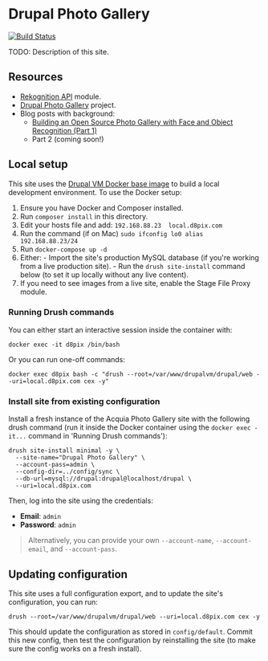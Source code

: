 # Drupal Photo Gallery

[![Build Status](https://travis-ci.org/geerlingguy/drupal-photo-gallery.svg?branch=master)](https://travis-ci.org/geerlingguy/drupal-photo-gallery)

TODO: Description of this site.

## Resources

  - [Rekognition API](https://www.drupal.org/project/rekognition_api) module.
  - [Drupal Photo Gallery](https://github.com/geerlingguy/drupal-photo-gallery) project.
  - Blog posts with background:
    - [Building an Open Source Photo Gallery with Face and Object Recognition (Part 1)](https://dev.acquia.com/blog/building-an-open-source-photo-gallery-with-face-and-object-recognition-part-1/17/07/2017/18466)
    - Part 2 (coming soon!)

## Local setup

This site uses the [Drupal VM Docker base image](https://hub.docker.com/r/geerlingguy/drupal-vm/) to build a local development environment. To use the Docker setup:

  1. Ensure you have Docker and Composer installed.
  1. Run `composer install` in this directory.
  1. Edit your hosts file and add: `192.168.88.23  local.d8pix.com`
  1. Run the command (if on Mac) `sudo ifconfig lo0 alias 192.168.88.23/24`
  1. Run `docker-compose up -d`
  1. Either:
    - Import the site's production MySQL database (if you're working from a live production site).
    - Run the `drush site-install` command below (to set it up locally without any live content).
  1. If you need to see images from a live site, enable the Stage File Proxy module.

### Running Drush commands

You can either start an interactive session inside the container with:

    docker exec -it d8pix /bin/bash

Or you can run one-off commands:

    docker exec d8pix bash -c "drush --root=/var/www/drupalvm/drupal/web --uri=local.d8pix.com cex -y"

### Install site from existing configuration

Install a fresh instance of the Acquia Photo Gallery site with the following drush command (run it inside the Docker container using the `docker exec -it...` command in 'Running Drush commands'):

    drush site-install minimal -y \
      --site-name="Drupal Photo Gallery" \
      --account-pass=admin \
      --config-dir=../config/sync \
      --db-url=mysql://drupal:drupal@localhost/drupal \
      --uri=local.d8pix.com

Then, log into the site using the credentials:

  - **Email**: `admin`
  - **Password**: `admin`

> Alternatively, you can provide your own `--account-name`, `--account-email`, and `--account-pass`.

## Updating configuration

This site uses a full configuration export, and to update the site's configuration, you can run:

    drush --root=/var/www/drupalvm/drupal/web --uri=local.d8pix.com cex -y

This should update the configuration as stored in `config/default`. Commit this new config, then test the configuration by reinstalling the site (to make sure the config works on a fresh install).
